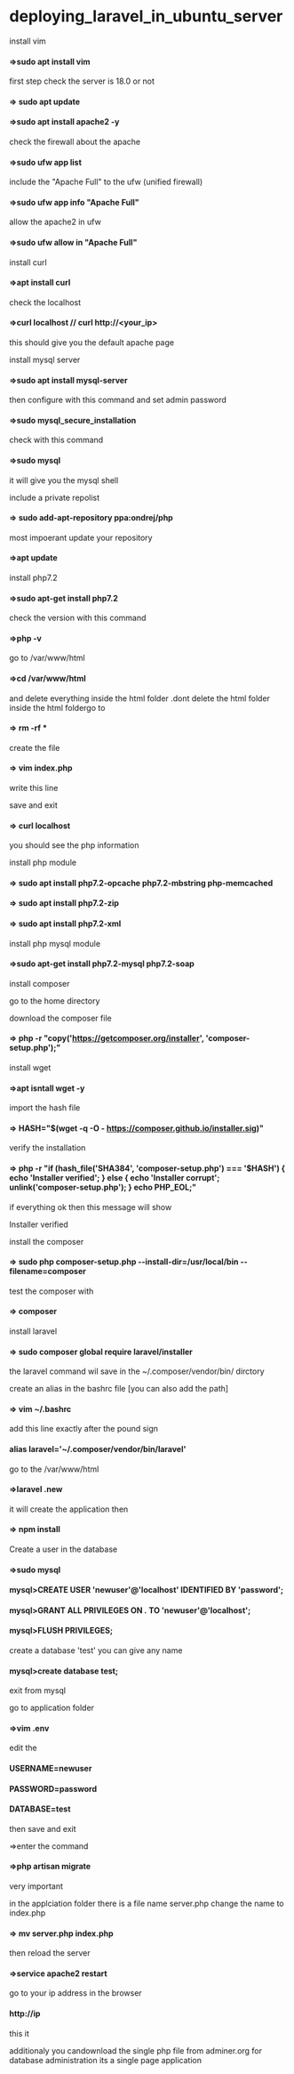
# deploying_laravel_in_ubuntu_server
install vim
#### =>sudo apt install vim

first step check the server is 18.0 or not
#### => sudo apt update
#### =>sudo apt install apache2 -y

check the firewall about the apache
#### =>sudo ufw app list

include the "Apache Full" to the ufw (unified firewall)
#### =>sudo ufw app info "Apache Full"

allow the apache2 in ufw
#### =>sudo ufw allow in "Apache Full"

install curl
#### =>apt install curl

check the localhost
#### =>curl localhost // curl http://<your_ip>
this should give you the default apache page

install mysql server
#### =>sudo apt install mysql-server

then configure with this command and set admin password
#### =>sudo mysql_secure_installation

check with this command
#### =>sudo mysql
it will give you the mysql shell

include  a private repolist

#### => sudo add-apt-repository ppa:ondrej/php

most impoerant
update your repository
#### =>apt update

install php7.2
#### =>sudo apt-get install php7.2

check the version with this command
#### =>php -v

go to  /var/www/html
#### =>cd /var/www/html

and delete everything inside the html folder .dont delete the html folder
inside the html foldergo to
#### => rm -rf * 

create the file
#### => vim index.php

write this line
  <?
  php phpinfo() 
  ?>
 
 save and exit
 
####  => curl localhost
 
you should see the php information
 
install php module
####  => sudo apt install php7.2-opcache php7.2-mbstring php-memcached
####  => sudo apt install php7.2-zip
####  => sudo apt install php7.2-xml
 
install php mysql module
####  =>sudo apt-get install php7.2-mysql php7.2-soap
 
install composer

go to the home directory

download the composer file
####  => php -r "copy('https://getcomposer.org/installer', 'composer-setup.php');"

install wget
####  =>apt isntall wget -y

import the hash file 
####  => HASH="$(wget -q -O - https://composer.github.io/installer.sig)"

verify the installation
####  => php -r "if (hash_file('SHA384', 'composer-setup.php') === '$HASH') { echo 'Installer verified'; } else { echo 'Installer corrupt'; unlink('composer-setup.php'); } echo PHP_EOL;"


if everything ok then this message will show

Installer verified

install the composer

####  => sudo php composer-setup.php --install-dir=/usr/local/bin --filename=composer

test the composer with
####  => composer

install laravel

####  => sudo  composer global require laravel/installer

the laravel command wil save in the ~/.composer/vendor/bin/ dirctory

create an alias in the bashrc file [you can also add the path]

####  => vim ~/.bashrc

add this line exactly 
after the pound sign
####  alias laravel='~/.composer/vendor/bin/laravel'

go to the /var/www/html

#### =>laravel .new 

it will create the application
then 

#### => npm install


Create a user in the database 

#### =>sudo mysql

#### mysql>CREATE USER 'newuser'@'localhost' IDENTIFIED BY 'password';
#### mysql>GRANT ALL PRIVILEGES ON *.* TO 'newuser'@'localhost';
#### mysql>FLUSH PRIVILEGES;



create a database 'test' you can give any name

#### mysql>create database test;

exit from mysql

go to application folder

#### =>vim .env

edit the 

#### USERNAME=newuser
#### PASSWORD=password
#### DATABASE=test

then save and exit

=>enter the command 
#### =>php artisan migrate

very important 

in the applciation folder there is a file name server.php
change the name to index.php

#### => mv server.php index.php

then reload the server

#### =>service apache2 restart

go to your ip address in the browser

#### http://ip
 
this it

additionaly you candownload the single php file from adminer.org
for database administration its a single page application
